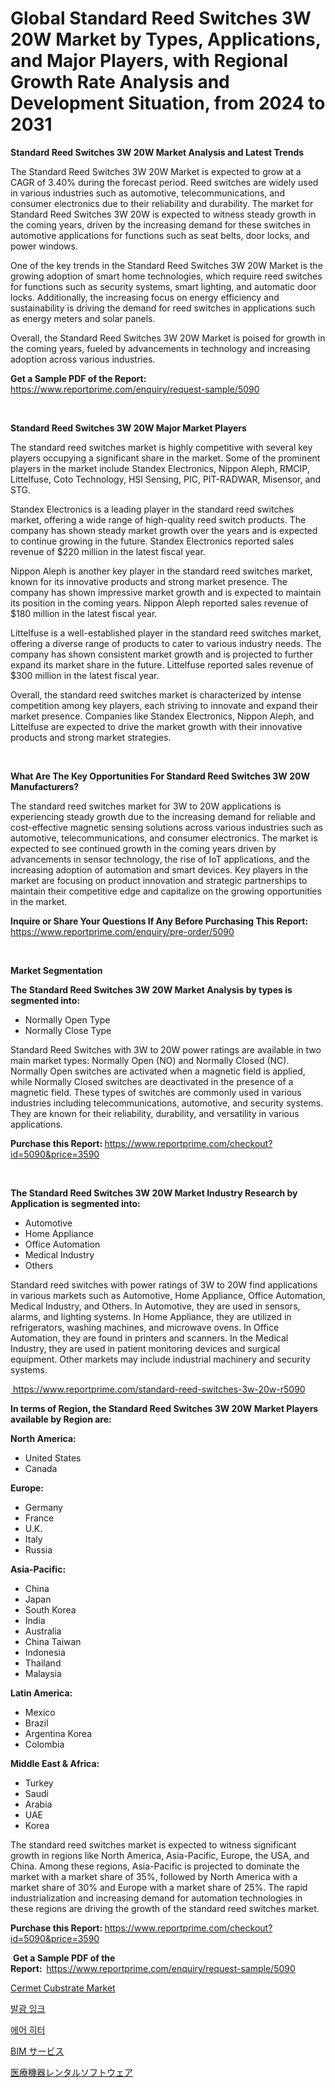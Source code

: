 <p><h1>Global Standard Reed Switches 3W 20W Market by Types, Applications, and Major Players, with Regional Growth Rate Analysis and Development Situation, from 2024 to 2031</h1></p><p><strong>Standard Reed Switches 3W 20W Market Analysis and Latest Trends</strong></p>
<p><p>The Standard Reed Switches 3W 20W Market is expected to grow at a CAGR of 3.40% during the forecast period.  Reed switches are widely used in various industries such as automotive, telecommunications, and consumer electronics due to their reliability and durability. The market for Standard Reed Switches 3W 20W is expected to witness steady growth in the coming years, driven by the increasing demand for these switches in automotive applications for functions such as seat belts, door locks, and power windows.</p><p>One of the key trends in the Standard Reed Switches 3W 20W Market is the growing adoption of smart home technologies, which require reed switches for functions such as security systems, smart lighting, and automatic door locks. Additionally, the increasing focus on energy efficiency and sustainability is driving the demand for reed switches in applications such as energy meters and solar panels.</p><p>Overall, the Standard Reed Switches 3W 20W Market is poised for growth in the coming years, fueled by advancements in technology and increasing adoption across various industries.</p></p>
<p><strong>Get a Sample PDF of the Report:&nbsp;</strong> <a href="https://www.reportprime.com/enquiry/request-sample/5090">https://www.reportprime.com/enquiry/request-sample/5090</a></p>
<p>&nbsp;</p>
<p><strong>Standard Reed Switches 3W 20W Major Market Players</strong></p>
<p><p>The standard reed switches market is highly competitive with several key players occupying a significant share in the market. Some of the prominent players in the market include Standex Electronics, Nippon Aleph, RMCIP, Littelfuse, Coto Technology, HSI Sensing, PIC, PIT-RADWAR, Misensor, and STG.</p><p>Standex Electronics is a leading player in the standard reed switches market, offering a wide range of high-quality reed switch products. The company has shown steady market growth over the years and is expected to continue growing in the future. Standex Electronics reported sales revenue of $220 million in the latest fiscal year.</p><p>Nippon Aleph is another key player in the standard reed switches market, known for its innovative products and strong market presence. The company has shown impressive market growth and is expected to maintain its position in the coming years. Nippon Aleph reported sales revenue of $180 million in the latest fiscal year.</p><p>Littelfuse is a well-established player in the standard reed switches market, offering a diverse range of products to cater to various industry needs. The company has shown consistent market growth and is projected to further expand its market share in the future. Littelfuse reported sales revenue of $300 million in the latest fiscal year.</p><p>Overall, the standard reed switches market is characterized by intense competition among key players, each striving to innovate and expand their market presence. Companies like Standex Electronics, Nippon Aleph, and Littelfuse are expected to drive the market growth with their innovative products and strong market strategies.</p></p>
<p>&nbsp;</p>
<p><strong>What Are The Key Opportunities For Standard Reed Switches 3W 20W Manufacturers?</strong></p>
<p><p>The standard reed switches market for 3W to 20W applications is experiencing steady growth due to the increasing demand for reliable and cost-effective magnetic sensing solutions across various industries such as automotive, telecommunications, and consumer electronics. The market is expected to see continued growth in the coming years driven by advancements in sensor technology, the rise of IoT applications, and the increasing adoption of automation and smart devices. Key players in the market are focusing on product innovation and strategic partnerships to maintain their competitive edge and capitalize on the growing opportunities in the market.</p></p>
<p><strong>Inquire or Share Your Questions If Any Before Purchasing This Report:</strong> <a href="https://www.reportprime.com/enquiry/pre-order/5090">https://www.reportprime.com/enquiry/pre-order/5090</a></p>
<p>&nbsp;</p>
<p><strong>Market Segmentation</strong></p>
<p><strong>The Standard Reed Switches 3W 20W Market Analysis by types is segmented into:</strong></p>
<p><ul><li>Normally Open Type</li><li>Normally Close Type</li></ul></p>
<p><p>Standard Reed Switches with 3W to 20W power ratings are available in two main market types: Normally Open (NO) and Normally Closed (NC). Normally Open switches are activated when a magnetic field is applied, while Normally Closed switches are deactivated in the presence of a magnetic field. These types of switches are commonly used in various industries including telecommunications, automotive, and security systems. They are known for their reliability, durability, and versatility in various applications.</p></p>
<p><strong>Purchase this Report:&nbsp;</strong><a href="https://www.reportprime.com/checkout?id=5090&price=3590">https://www.reportprime.com/checkout?id=5090&price=3590</a></p>
<p>&nbsp;</p>
<p><strong>The Standard Reed Switches 3W 20W Market Industry Research by Application is segmented into:</strong></p>
<p><ul><li>Automotive</li><li>Home Appliance</li><li>Office Automation</li><li>Medical Industry</li><li>Others</li></ul></p>
<p><p>Standard reed switches with power ratings of 3W to 20W find applications in various markets such as Automotive, Home Appliance, Office Automation, Medical Industry, and Others. In Automotive, they are used in sensors, alarms, and lighting systems. In Home Appliance, they are utilized in refrigerators, washing machines, and microwave ovens. In Office Automation, they are found in printers and scanners. In the Medical Industry, they are used in patient monitoring devices and surgical equipment. Other markets may include industrial machinery and security systems.</p></p>
<p><a href="https://www.reportprime.com/standard-reed-switches-3w-20w-r5090">&nbsp;https://www.reportprime.com/standard-reed-switches-3w-20w-r5090</a></p>
<p><strong>In terms of Region, the Standard Reed Switches 3W 20W Market Players available by Region are:</strong></p>
<p>
    <p> <strong> North America: </strong>
        <ul>
            <li>United States</li>
            <li>Canada</li>
        </ul>
        </p> 
    <p> <strong> Europe: </strong>
        <ul>
            <li>Germany</li>
            <li>France</li>
            <li>U.K.</li>
            <li>Italy</li>
            <li>Russia</li>
        </ul>
        </p> 
    <p> <strong> Asia-Pacific: </strong>
        <ul>
            <li>China</li>
            <li>Japan</li>
            <li>South Korea</li>
            <li>India</li>
            <li>Australia</li>
            <li>China Taiwan</li>
            <li>Indonesia</li>
            <li>Thailand</li>
            <li>Malaysia</li>
        </ul>
        </p> 
    <p> <strong> Latin America: </strong>
        <ul>
            <li>Mexico</li>
            <li>Brazil</li>
            <li>Argentina Korea</li>
            <li>Colombia</li>
        </ul>
        </p> 
    <p> <strong> Middle East & Africa: </strong>
        <ul>
            <li>Turkey</li>
            <li>Saudi</li>
            <li>Arabia</li>
            <li>UAE</li>
            <li>Korea</li>
        </ul>
    </p>
    </p>
<p><p>The standard reed switches market is expected to witness significant growth in regions like North America, Asia-Pacific, Europe, the USA, and China. Among these regions, Asia-Pacific is projected to dominate the market with a market share of 35%, followed by North America with a market share of 30% and Europe with a market share of 25%. The rapid industrialization and increasing demand for automation technologies in these regions are driving the growth of the standard reed switches market.</p></p>
<p><strong>Purchase this Report: </strong><a href="https://www.reportprime.com/checkout?id=5090&price=3590">https://www.reportprime.com/checkout?id=5090&price=3590</a></p>
<p>&nbsp;<strong>Get a Sample PDF of the Report:&nbsp;&nbsp;</strong><a href="https://www.reportprime.com/enquiry/request-sample/5090">https://www.reportprime.com/enquiry/request-sample/5090</a></p>
<p><strong></strong></p>
<p><p><a href="https://github.com/bmorecock/Market-Research-Report-List-3/blob/main/cermet-cubstrate-market.md">Cermet Cubstrate Market</a></p><p><a href="https://github.com/vs10l4sfg5c/Market-Research-Report-List-2/blob/main/789057470437.md">발광 잉크</a></p><p><a href="https://medium.com/@simeonbode1/%EA%B3%B5%EA%B8%B0-%ED%9E%88%ED%84%B0-%EC%8B%9C%EC%9E%A5-%EC%84%B1%EA%B3%B5%EC%A0%81%EC%9D%B8-%EB%B9%84%EC%A6%88%EB%8B%88%EC%8A%A4-%EC%A0%84%EB%9E%B5%EC%9D%98-%EC%97%B4%EC%87%A0-2031%EB%85%84%EA%B9%8C%EC%A7%80-%EC%98%88%EC%B8%A1-4ccf1eb79ca6">에어 히터</a></p><p><a href="https://github.com/LeanneBruen2023/Market-Research-Report-List-1/blob/main/694396573907.md">BIM サービス</a></p><p><a href="https://github.com/charm854/Market-Research-Report-List-1/blob/main/497777773908.md">医療機器レンタルソフトウェア</a></p></p>